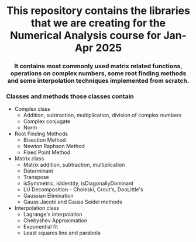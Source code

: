<h1 align="center"> This repository contains the libraries that we are creating for the Numerical Analysis course for Jan-Apr 2025</h1>

<h3 align="center"> It contains most commonly used matrix related functions, operations on complex numbers, some root finding methods and some interpolation techniques implemented from scratch. </h3>

### Classes and methods those classes contain
- Complex class
  - Addition, subtraction, multiplication, division of complex numbers
  - Complex conjugate
  - Norm
- Root Finding Methods
  - Bisection Method
  - Newton Raphson Method
  - Fixed Point Method
- Matrix class
  - Matrix addition, subtraction, multiplication
  - Determinant
  - Transpose
  - isSymmetric, isIdentity, isDiagonallyDominant
  - LU Decomposition - Choleski, Crout's, DooLittle's
  - Gaussian Elimination
  - Gauss Jacobi and Gauss Seidel methods
- Interpolation class
  - Lagrange's interpolation
  - Chebyshev Approximation
  - Exponential fit
  - Least squares line and parabola
